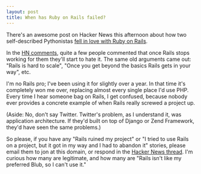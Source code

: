 ```yaml
---
layout: post
title: When has Ruby on Rails failed?
---
```


There's an awesome post on Hacker News this afternoon about how two
self-described Pythonistas [fell in love with Ruby on
Rails](http://blog.brandonbloom.name/2010/09/how-two-pythonistas-accidentally-fell.html).

In the [HN comments](http://news.ycombinator.com/item?id=1686921),
quite a few people commented that once Rails stops working for them
they'll start to hate it. The same old arguments came out: "Rails is
hard to scale", "Once you get beyond the basics Rails gets in your
way", etc.

I'm no Rails pro; I've been using it for slightly over a year. In that
time it's completely won me over, replacing almost every single place
I'd use PHP. Every time I hear someone bag on Rails, I get confused,
because nobody ever provides a concrete example of when Rails really
screwed a project up.

(Aside: No, don't say Twitter. Twitter's problem, as I understand it,
was application architecture. If they'd built on top of Django or Zend
Framework, they'd have seen the same problems.)

So please, if you have any "Rails ruined my project" or "I tried to
use Rails on a project, but it got in my way and I had to abandon it"
stories, please email them to jon at this domain, or respond in the
[Hacker News thread](http://news.ycombinator.com/item?id=1687974). I'm curious how many are legitimate, and how
many are "Rails isn't like my preferred Blub, so I can't use it."
